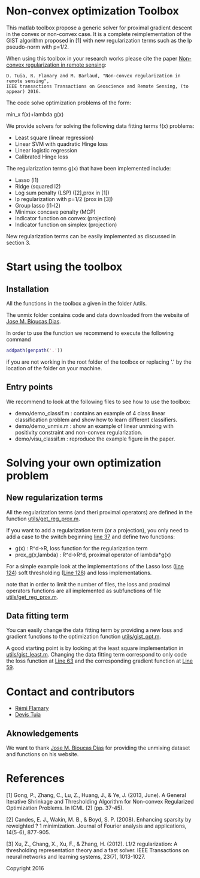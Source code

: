 Non-convex optimization Toolbox
===============================


This matlab toolbox propose a generic solver for proximal gradient descent in the convex or non-convex case. It is a complete reimplementation of the GIST algorithm proposed in [1] with new regularization terms such as the lp pseudo-norm with p=1/2.

When using this toolbox in your research works please cite the paper [Non-convex regularization in remote sensing](http://remi.flamary.com/biblio/tuia2016nonconvex.pdf):
```
D. Tuia, R. Flamary and M. Barlaud, "Non-convex regularization in remote sensing", 
IEEE transactions Transactions on Geoscience and Remote Sensing, (to appear) 2016.
```

The code solve optimization problems of the form:

 min_x f(x)+lambda g(x)

We provide solvers for solving the following data fitting terms f(x) problems:
- Least square (linear regression)
- Linear SVM with quadratic Hinge loss
- Linear logistic regression
- Calibrated Hinge loss

The regularization terms g(x) that have been implemented include:
- Lasso (l1)
- Ridge (squared l2)
- Log sum penalty (LSP) ([2],prox in [1])
- lp regularization with p=1/2 (prox in [3])
- Group lasso (l1-l2)
- Minimax concave penalty (MCP)
- Indicator function on convex (projection)
- Indicator function on simplex (projection)

New regularization terms can be easily implemented as discussed in section 3.

# Start using the toolbox

## Installation

All the functions in the toolbox a given in the folder /utils.

The unmix folder contains code and data downloaded from the website of [ Jose M. Bioucas Dias](http://www.lx.it.pt/~bioucas/publications.html).

In order to use the function we recommend to execute the following command

```Matlab
addpath(genpath('.'))
```

if you are not working in the root folder of the toolbox or replacing '.' by the location of the folder on your machine.


## Entry points

We recommend to look at the following files to see how to use the toolbox:
* demo/demo_classif.m : contains an example of 4 class linear classification problem and show how to learn different classifiers.
* demo/demo_unmix.m : show an example of linear unmixing with positivity constraint and non-convex regularization.
* demo/visu_classif.m : reproduce the example figure in the paper.

# Solving your own optimization problem

## New regularization terms

All the regularization terms (and theri proximal operators) are defined in the function [utils/get_reg_prox.m](utils/get_reg_prox.m).

If you want to add a regularization term (or a projection), you only need to add a case to the switch beginning  [line 37](utils/get_reg_prox.m#L37) and define two functions:
- g(x) : R^d->R,  loss function for the regularization term
- prox_g(x,lambda) : R^d->R^d,  proximal operator of lambda*g(x)

For a simple example look at the implementations of the Lasso loss ([line 124](utils/get_reg_prox.m#L124)) soft thresholding ([Line 128](utils/get_reg_prox.m#L128)) and loss implementations.

note that in order to limit the number of files, the loss and proximal operators functions are all implemented as subfunctions of file [utils/get_reg_prox.m](utils/get_reg_prox.m).


## Data fitting term

You can easily change the data fitting term by providing a new loss and gradient functions to the optimization function [utils/gist_opt.m](utils/gist_opt.m).

A good starting point is by looking at the least square implementation in [utils/gist_least.m](utils/gist_least.m). Changing the data fitting term correspond to only code the loss function at  [Line 63](utils/gist_least.m#L63) and the corresponding gradient function at [Line 59](utils/gist_least.m#L59).





# Contact and contributors

* [Rémi Flamary](http://remi.flamary.com/)
* [Devis Tuia](https://sites.google.com/site/devistuia/)

## Aknowledgements

We want to thank [ Jose M. Bioucas Dias](http://www.lx.it.pt/~bioucas/publications.html) for providing the unmixing dataset and functions on his website.

# References

[1] Gong, P., Zhang, C., Lu, Z., Huang, J., & Ye, J. (2013, June). A General Iterative Shrinkage and Thresholding Algorithm for Non-convex Regularized Optimization Problems. In ICML (2) (pp. 37-45).

[2] Candes, E. J., Wakin, M. B., & Boyd, S. P. (2008). Enhancing sparsity by reweighted ? 1 minimization. Journal of Fourier analysis and applications, 14(5-6), 877-905.

[3] Xu, Z., Chang, X., Xu, F., & Zhang, H. (2012). L1/2 regularization: A thresholding representation theory and a fast solver. IEEE Transactions on neural networks and learning systems, 23(7), 1013-1027.



Copyright 2016
